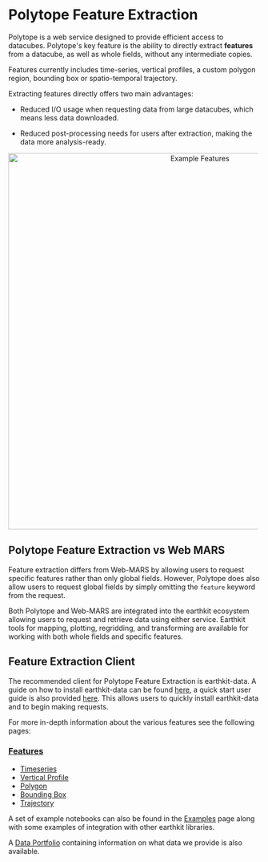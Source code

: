 # Polytope Feature Extraction

Polytope is a web service designed to provide efficient access to datacubes. Polytope's key feature is the ability to directly extract **features** from a datacube, as well as whole fields, without any intermediate copies.

Features currently includes time-series, vertical profiles, a custom polygon region, bounding box or spatio-temporal trajectory.

Extracting features directly offers two main advantages:

- Reduced I/O usage when requesting data from large datacubes, which means less data downloaded.

- Reduced post-processing needs for users after extraction, making the data more analysis-ready.

<div style="text-align:center">
<p style="float: middle; margin: 0 5px 0 0px;">
    <img src="../../images/polytope_feature.png" alt="Example Features" width="750"/>
</p>
</div>

## Polytope Feature Extraction vs Web MARS

Feature extraction differs from Web-MARS by allowing users to request specific features rather than only global fields. However, Polytope does also allow users to request global fields by simply omitting the `feature` keyword from the request. 

Both Polytope and Web-MARS are integrated into the earthkit ecosystem allowing users to request and retrieve data using either service. Earthkit tools for mapping, plotting, regridding, and transforming are available for working with both whole fields and specific features.

## Feature Extraction Client

The recommended client for Polytope Feature Extraction is earthkit-data. A guide on how to install earthkit-data can be found <a href="../Installation">here</a>, a quick start user guide is also provided <a href="../Quick_Start">here</a>. This allows users to quickly install earthkit-data and to begin making requests.

For more in-depth information about the various features see the following pages:

### <a href="../Features/feature">Features</a>
  - <a href="../Features/timeseries">Timeseries</a>
  - <a href="../Features/vertical_profile">Vertical Profile</a>
  - <a href="../Features/polygon">Polygon</a>
  - <a href="../Features/boundingbox">Bounding Box</a>
  - <a href="../Features/trajectory">Trajectory</a>

<!-- A design document on the general principles of how requests can be generated can also be found <a href="../Design_Doc">here</a>. -->

A set of example notebooks can also be found in the <a href="../Examples/examples">Examples</a> page along with some examples of integration with other earthkit libraries.

A <a href="../Data_Portfolio">Data Portfolio</a> containing information on what data we provide is also available.
